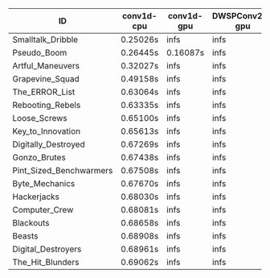 |ID|conv1d-cpu|conv1d-gpu|DWSPConv2D-gpu|gemm-gpu|avg|
|-|-|-|-|-|-|
|Smalltalk_Dribble|0.25026s|infs|infs|4.81913s|infs|
|Pseudo_Boom|0.26445s|0.16087s|infs|4.83162s|infs|
|Artful_Maneuvers|0.32027s|infs|infs|4.79414s|infs|
|Grapevine_Squad|0.49158s|infs|infs|4.81324s|infs|
|The_ERROR_List|0.63064s|infs|infs|4.76783s|infs|
|Rebooting_Rebels|0.63335s|infs|infs|4.73128s|infs|
|Loose_Screws|0.65100s|infs|infs|4.80685s|infs|
|Key_to_Innovation|0.65613s|infs|infs|4.74357s|infs|
|Digitally_Destroyed|0.67269s|infs|infs|4.82278s|infs|
|Gonzo_Brutes|0.67438s|infs|infs|4.81296s|infs|
|Pint_Sized_Benchwarmers|0.67508s|infs|infs|4.66659s|infs|
|Byte_Mechanics|0.67670s|infs|infs|4.70414s|infs|
|Hackerjacks|0.68030s|infs|infs|4.83466s|infs|
|Computer_Crew|0.68081s|infs|infs|4.77945s|infs|
|Blackouts|0.68658s|infs|infs|4.77487s|infs|
|Beasts|0.68908s|infs|infs|4.81061s|infs|
|Digital_Destroyers|0.68961s|infs|infs|4.76302s|infs|
|The_Hit_Blunders|0.69062s|infs|infs|4.96975s|infs|
